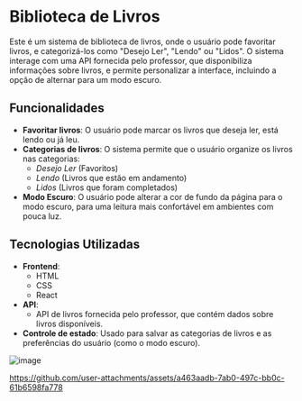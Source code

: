 # Biblioteca de Livros

Este é um sistema de biblioteca de livros, onde o usuário pode favoritar livros, e categorizá-los como "Desejo Ler", "Lendo" ou "Lidos". O sistema interage com uma API fornecida pelo professor, que disponibiliza informações sobre livros, e permite personalizar a interface, incluindo a opção de alternar para um modo escuro.

## Funcionalidades

- **Favoritar livros**: O usuário pode marcar os livros que deseja ler, está lendo ou já leu.
- **Categorias de livros**: O sistema permite que o usuário organize os livros nas categorias:
  - *Desejo Ler* (Favoritos)
  - *Lendo* (Livros que estão em andamento)
  - *Lidos* (Livros que foram completados)
- **Modo Escuro**: O usuário pode alterar a cor de fundo da página para o modo escuro, para uma leitura mais confortável em ambientes com pouca luz.

## Tecnologias Utilizadas

- **Frontend**: 
  - HTML
  - CSS
  - React 
- **API**: 
  - API de livros fornecida pelo professor, que contém dados sobre livros disponíveis.
- **Controle de estado**: Usado para salvar as categorias de livros e as preferências do usuário (como o modo escuro).


![image](https://github.com/user-attachments/assets/e810ae76-b091-4680-bcb7-746a46fb6f35)



https://github.com/user-attachments/assets/a463aadb-7ab0-497c-bb0c-61b6598fa778




